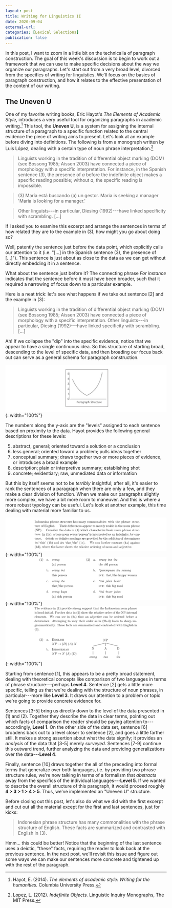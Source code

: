 ```yaml
---
layout: post
title: Writing for Linguistics II
date: 2020-09-04
external-url:
categories: [Lexical Selections]
publication: false
---
```


In this post, I want to zoom in a little bit on the technicalia of paragraph construction. The goal of this week's discussion is to begin to work out a framework that we can use to make specific decisions about the way we organize our paragraphs. Let's start out from a very broad level, divorced from the specifics of writing for linguistics. We'll focus on the basics of paragraph construction, and how it relates to the effective presentation of the content of our writing.

## The Uneven U

One of my favorite writing books, Eric Hayot's *The Elements of Academic Style*, introduces a very useful tool for organizing paragraphs in academic writing.[^1] This tool, the **Uneven U**, is a system for assigning the internal structure of a paragraph to a specific function related to the central evidence the piece of writing aims to present. Let's look at an example before diving into definitions. The following is from a monograph written by Luis López, dealing with a certain type of noun phrase interpretation.[^2]

> Linguists working in the tradition of differential object marking (DOM) (see Bossong 1985; Aissen 2003) have connected a piece of morphology with a specific interpretation. For instance, in the Spanish sentence (3), the presence of *a* before the indefinite object makes a specific reading possible; without *a*, the specific reading is impossible.

> (3) María está buscando (a) un gestor.
>     Maria is   seeking      a  manager
>     'Maria is looking for a manager.'

> Other linguists---in particular, Diesing (1992)---have linked specificity with scrambling. [...]

If I asked you to examine this excerpt and arrange the sentences in terms of how related they are to the example in (3), how might you go about doing so?

Well, patently the sentence just before the data point, which explicitly calls our attention to it (i.e. "[...] in the Spanish sentence (3), the presence of [...]"). This sentence is just about as close to the data as we can get without directly embedding it in a sentence.

What about the sentence just before it? The connecting phrase *For instance* indicates that the sentence before it must have been broader, such that it required a narrowing of focus down to a particular example.

Here is a neat trick: let's see what happens if we take out sentence [2] and the example in (3):

> Linguists working in the tradition of differential object marking (DOM) (see Bossong 1985; Aissen 2003) have connected a piece of morphology with a specific interpretation.
> Other linguists---in particular, Diesing (1992)---have linked specificity with scrambling. [...]

Ah! If we collapse the "dip" into the specific evidence, notice that we appear to have a single continuous idea. So this structure of starting broad, descending to the level of specific data, and then broading our focus back out can serve as a general schema for paragraph construction.

![](/assets/uneven-U.png){: width="100%"}

The numbers along the y-axis are the "levels" assigned to each sentence based on proximity to the data. Hayot provides the following general descriptions for these levels:

5. abstract, general; oriented toward a solution or a conclusion
4. less general; oriented toward a problem; pulls ideas together
3. conceptual summary; draws together two or more pieces of evidence, or introduces a broad example
2. description; plain or interpretive summary; establishing shot
1. concrete; evidentiary; raw, unmediated data or information

But this by itself seems not to be *terribly* insightful; after all, it's easier to rank the sentences of a paragraph when there are only a few, and they make a clear division of function. When we make our paragraphs slightly more complex, we have a bit more room to maneuver. And this is where a more robust typology can be useful. Let's look at another example, this time dealing with material more familiar to us.

![](/assets/sept5_1.png){: width="100%"}
![](/assets/sept5_2.png){: width="100%"}
![](/assets/sept5_3.png){: width="100%"}

Starting from sentence [1], this appears to be a pretty broad statement, dealing with theoretical concepts like comparison of two languages in terms of phrase structure---perhaps **Level 4**. Sentence [2] gets a little more specific, telling us that we're dealing with the structure of noun phrases, in particular---more like **Level 3**. It draws our attention to a problem or topic we're going to provide concrete evidence for. 

Sentences [3-5] bring us directly down to the level of the data presented in (1) and (2). Together they describe the data in clear terms, pointing out which facts of comparison the reader should be paying attention to---accordingly, **Level 1**. On the other side of the data set, sentence [6] broadens back out to a level closer to sentence [2], and goes a little farther still. It makes a strong assertion about what the data signify; it provides an *analysis* of the data that [3-5] merely *surveyed*. Sentences [7-9] continue this outward trend, further analyzing the data and providing generalizations over the data---**Level 4**.

Finally, sentence [10] draws together the all of the preceding into formal terms that generalize over both languages, i.e. by providing two phrase structure rules, we're now talking in terms of a formalism that *abstracts* away from the specifics of the individual languages---**Level 5**. If we wanted to descrbe the overall structure of this paragraph, it would proceed roughly **4 > 3 > 1 > 4 > 5**. Thus, we've implemented an "Uneven U" structure. 

Before closing out this post, let's also do what we did with the first excerpt and cut out all the material except for the first and last sentences, just for kicks:

> Indonesian phrase structure has many commonalities with the phrase structure of English.
> These facts are summarized and contrasted with English in (3).

Hmm... this could be better! Notice that the beginning of the last sentence uses a deictic, "these" facts, requiring the reader to look back at the previous sentence. In the next post, we'll revisit this issue and figure out some ways we can make our sentences more concrete and tightened up with the rest of the paragraph.


[^1]: Hayot, E. (2014). *The elements of academic style: Writing for the humanities.* Columbia University Press.

[^2]: Lopez, L. (2012). *Indefinite Objects.* Linguistic Inquiry Monographs, The MIT Press.
